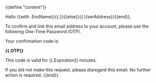 {{define "content"}}

Hello {{with .EnsName}}{{.}}{{else}}{{.UserAddress}}{{end}},

To confirm and link this email address to your account, please use the following One-Time Password (OTP).

Your confirmation code is:

**{{.OTP}}**

This code is valid for {{.Expiration}} minutes.

If you did not make this request, please disregard this email. No further action is required.
{{end}}
